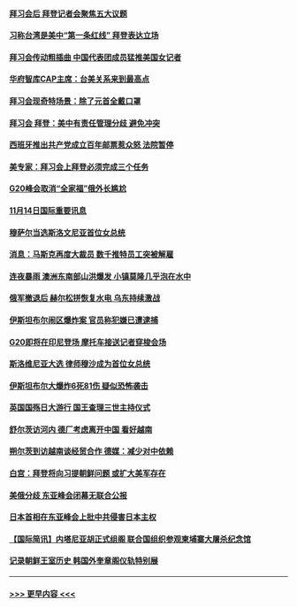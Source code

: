 #### [拜习会后 拜登记者会聚焦五大议题](../pages/prog202/a103574600.md?t=11150302) 
#### [习称台湾是美中“第一条红线” 拜登表达立场](../pages/prog202/a103574586.md?t=11150302) 
#### [拜习会传动粗插曲 中国代表团成员猛推美国女记者](../pages/prog202/a103574593.md?t=11150302) 
#### [华府智库CAP主席：台美关系来到最高点](../pages/prog202/a103574578.md?t=11150302) 
#### [拜习会现奇特场景：除了元首全戴口罩](../pages/prog202/a103574574.md?t=11150302) 
#### [拜习会 拜登：美中有责任管理分歧 避免冲突](../pages/prog202/a103574560.md?t=11150302) 
#### [西班牙推出共产党成立百年邮票惹众怒 法院暂停](../pages/prog202/a103574465.md?t=11150302) 
#### [美专家：拜习会上拜登必须完成三个任务](../pages/prog202/a103574462.md?t=11150302) 
#### [G20峰会取消“全家福”俄外长尴尬](../pages/prog202/a103574459.md?t=11150302) 
#### [11月14日国际重要讯息](../pages/prog202/a103574474.md?t=11150302) 
#### [穆萨尔当选斯洛文尼亚首位女总统](../pages/prog202/a103574468.md?t=11150302) 
#### [消息：马斯克再度大裁员 数千推特员工突被解雇](../pages/prog202/a103574431.md?t=11150302) 
#### [连夜暴雨 澳洲东南部山洪爆发 小镇莫隆几乎泡在水中](../pages/prog202/a103574394.md?t=11150302) 
#### [俄军撤退后 赫尔松拼恢复水电 乌东持续激战](../pages/prog202/a103574380.md?t=11150302) 
#### [伊斯坦布尔闹区爆炸案 官员称犯嫌已遭逮捕](../pages/prog202/a103574363.md?t=11150302) 
#### [G20即将在印尼登场 摩托车接送记者穿梭会场](../pages/prog202/a103574353.md?t=11150302) 
#### [斯洛维尼亚大选 律师穆沙成为首位女总统](../pages/prog202/a103574295.md?t=11150302) 
#### [伊斯坦布尔大爆炸6死81伤 疑似恐怖袭击](../pages/prog202/a103574195.md?t=11150302) 
#### [英国国殇日大游行 国王查理三世主持仪式](../pages/prog202/a103574199.md?t=11150302) 
#### [舒尔茨访河内 德厂考虑离开中国 看好越南](../pages/prog202/a103574203.md?t=11150302) 
#### [朔尔茨到访越南谈经贸合作 德媒：减少对中依赖](../pages/prog202/a103574186.md?t=11150302) 
#### [白宫：拜登将向习提朝鲜问题 或扩大美军存在](../pages/prog202/a103574155.md?t=11150302) 
#### [美俄分歧 东亚峰会闭幕无联合公报](../pages/prog202/a103574183.md?t=11150302) 
#### [日本首相在东亚峰会上批中共侵害日本主权](../pages/prog202/a103574125.md?t=11150302) 
#### [【国际简讯】内塔尼亚胡正式组阁 联合国组织参观柬埔寨大屠杀纪念馆](../pages/prog202/a103573999.md?t=11150302) 
#### [记录朝鲜王室历史 韩国外奎章阁仪轨特别展](../pages/prog202/a103574005.md?t=11150302) 

----
#### [ >>> 更早内容 <<< ](../indexes/prog202-earlier.md)
